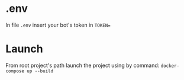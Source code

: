 # .env
In file `.env` insert your bot's token in `TOKEN=`

# Launch
From root project's path launch the project using by command: `docker-compose up --build`
